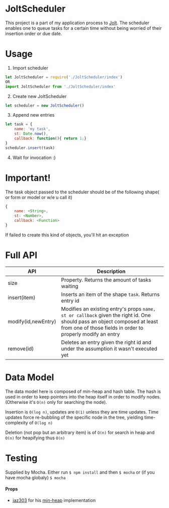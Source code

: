 # JoltScheduler

This project is a part of my application process to [Jolt](jolt.us).
The scheduler enables one to queue tasks for a certain time without being worried of their insertion order or due date.

# Usage
1. Import scheduler
```javascript
let JoltScheduler = require('./JoltScheduler/index')
OR
import JoltScheduler from './JoltScheduler/index'
```
2. Create new JoltScheduler
```javascript
let scheduler = new JoltScheduler()
```
3. Append new entries
```javascript
let task = {
    name: 'my task',
    st: Date.now(),
    callback: function(){ return 1;}
}
scheduler.insert(task)
```
4. Wait for invocation :)
 
# Important!
The task object passed to the scheduler should be of the following shape( or form or model or w/e u call it)
```javascript
{
    name: <String>,
    st: <Number>,
    callback: <Function>
}
```
If failed to create this kind of objects, you'll hit an exception

# Full API
| API       | Description |
| ------------- |-------------|
| size     | Property.  Returns the amount of tasks waiting |
| insert(item)      | Inserts an item of the shape ```task```. Returns entry id      | 
| modify(id,newEntry) | Modifies an existing entry's props ```name, st or callback``` given the right id. One should pass an object composed at least from one of those fields in order to properly modify an entry     |
|remove(id)| Deletes an entry given the right id and under the assumption it wasn't executed yet|

# Data Model
The data model here is composed of min-heap and hash table.
The hash is used in order to keep pointers into the heap itself in order
to modify nodes. (Otherwise it's `O(n)` only for searching the node).

Insertion is `O(log n)`, updates are `O(1)` unless they are time updates.
Time updates force re-bubbling of the specific node in the tree, yielding time-complexity of `O(log n)`

Deletion (not pop but an arbitrary item) is of `O(n)` for search in heap and `O(n)` for heapifying thus `O(n)`

# Testing
Supplied by Mocha. Either run ```$ npm install``` and then ```$ mocha``` or (if you have mocha globaly) ```$ mocha```


#### Props
*  [jaz303](https://github.com/jaz303) for his [min-heap](https://github.com/jaz303/min-heap) implementation
